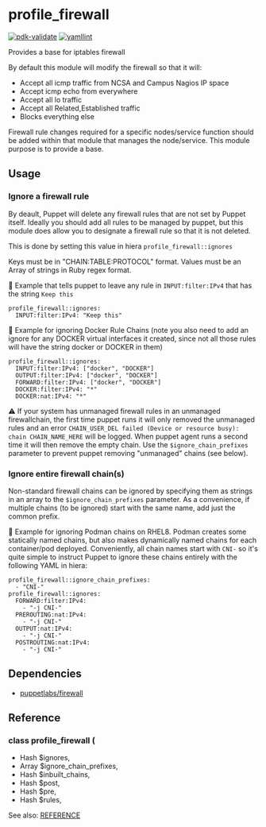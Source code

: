 # profile_firewall

[![pdk-validate](https://github.com/ncsa/puppet-profile_firewall/actions/workflows/pdk-validate.yml/badge.svg)](https://github.com/ncsa/puppet-profile_firewall/actions/workflows/pdk-validate.yml) [![yamllint](https://github.com/ncsa/puppet-profile_firewall/actions/workflows/yamllint.yml/badge.svg)](https://github.com/ncsa/puppet-profile_firewall/actions/workflows/yamllint.yml)

Provides a base for iptables firewall

By default this module will modify the firewall so that it will:
- Accept all icmp traffic from NCSA and Campus Nagios IP space
- Accept icmp echo from everywhere
- Accept all lo traffic
- Accept all Related,Established traffic
- Blocks everything else

Firewall rule changes required for a specific nodes/service function should be added within that module that manages the node/service. This module purpose is to provide a base.

## Usage

### Ignore a firewall rule

By deault, Puppet will delete any firewall rules that are not set by Puppet itself. Ideally you should add all rules to be managed by puppet, but this module does allow you to designate a firewall rule so that it is not deleted.

This is done by setting this value in hiera `profile_firewall::ignores`

Keys must be in "CHAIN:TABLE:PROTOCOL" format. Values must be an Array of strings in Ruby regex format.

:triangular_flag_on_post:
Example that tells puppet to leave any rule in `INPUT:filter:IPv4` that has the string `Keep this`
```
profile_firewall::ignores:
  INPUT:filter:IPv4: "Keep this"
```

:triangular_flag_on_post:
Example for ignoring Docker Rule Chains (note you also need to add an ignore for any DOCKER virtual interfaces it created, since not all those rules will have the string docker or DOCKER in them)
```
profile_firewall::ignores:
  INPUT:filter:IPv4: ["docker", "DOCKER"]
  OUTPUT:filter:IPv4: ["docker", "DOCKER"]
  FORWARD:filter:IPv4: ["docker", "DOCKER"]
  DOCKER:filter:IPv4: "*"
  DOCKER:nat:IPv4: "*"
```

:warning:
If your system has unmanaged firewall rules in an unmanaged firewallchain, the first time puppet runs it will only removed the unmanaged rules and an error `CHAIN_USER_DEL failed (Device or resource busy): chain CHAIN_NAME_HERE` will be logged. When puppet agent runs a second time it will then remove the empty chain. Use the `$ignore_chain_prefixes` parameter to prevent puppet removing "unmanaged" chains (see below).

### Ignore entire firewall chain(s)
Non-standard firewall chains can be ignored by specifying them as strings in an array to the `$ignore_chain_prefixes` parameter. As a convenience, if multiple chains (to be ignored) start with the same name, add just the common prefix.

:triangular_flag_on_post:
Example for ignoring Podman chains on RHEL8.
Podman creates some statically named chains, but also makes dynamically named chains for each container/pod deployed. Conveniently, all chain names start with `CNI-` so it's quite simple to instruct Puppet to ignore these chains entirely with the following YAML in hiera:
```
profile_firewall::ignore_chain_prefixes:
  - "CNI-"
profile_firewall::ignores:
  FORWARD:filter:IPv4:
    - "-j CNI-"
  PREROUTING:nat:IPv4:
    - "-j CNI-"
  OUTPUT:nat:IPv4:
    - "-j CNI-"
  POSTROUTING:nat:IPv4:
    - "-j CNI-"
```

## Dependencies

- [puppetlabs/firewall](https://forge.puppet.com/modules/puppetlabs/firewall)

## Reference

### class profile_firewall (
-  Hash    $ignores,
-  Array   $ignore_chain_prefixes,
-  Hash    $inbuilt_chains,
-  Hash    $post,
-  Hash    $pre,
-  Hash    $rules,

See also: [REFERENCE](REFERENCE.md)
